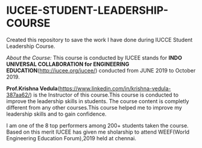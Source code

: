 # IUCEE-STUDENT-LEADERSHIP-COURSE

Created this repository to save the work I have done during IUCCE Student Leadership Course.

*About the Course:*
This course is conducted by IUCEE stands for **INDO UNIVERSAL COLLABORATION for ENGINEERING EDUCATION**(http://iucee.org/iucee/) conducted from JUNE 2019 to October 2019. 

**Prof.Krishna Vedula**(https://www.linkedin.com/in/krishna-vedula-387aa62/) is the Instructor of this course.This course is conducted to improve the leadership skills in students. The course content is completly different from any other courses.This course helped me to improve my leadership skills and to gain confidence. 

I am one of the 8 top performers among 200+ students taken the course. Based on this merit IUCEE has given me sholarship to attend WEEF(World Engineering Education Forum),2019 held at chennai.

